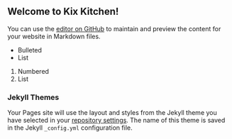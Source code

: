## Welcome to Kix Kitchen!

You can use the [editor on GitHub](https://github.com/hjohnso3/kix-kitchen/edit/master/README.md) to maintain and preview the content for your website in Markdown files.

- Bulleted
- List

1. Numbered
2. List


### Jekyll Themes

Your Pages site will use the layout and styles from the Jekyll theme you have selected in your [repository settings](https://github.com/hjohnso3/kix-kitchen/settings). The name of this theme is saved in the Jekyll `_config.yml` configuration file.